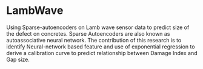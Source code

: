 # LambWave
Using Sparse-autoencoders on Lamb wave sensor data to predict size of the defect on concretes.
Sparse Autoencoders are also known as autoassociative neural network. The contribution of this research is to identify Neural-network based feature and use of exponential regression to derive a calibration curve to predict relationship between Damage Index and Gap size.
